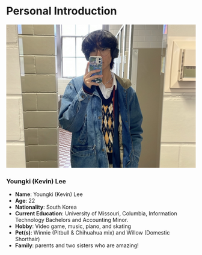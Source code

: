 # Personal Introduction

![pic of me](https://github.com/kevinkee99/Kevo-Repository/blob/d5e906b7ce7e43ecba20bd3dface68f7a3805d8b/DE8FED8B-88F6-4879-A11B-8B289F417A7D%20(1).jpg)
### Youngki (Kevin) Lee
* **Name**: Youngki (Kevin) Lee  
* **Age**: 22  
* **Nationality**: South Korea  
* **Current Education**: University of Missouri, Columbia, Information Technology Bachelors and Accounting Minor.  
* **Hobby**: Video game, music, piano, and skating  
* **Pet(s)**: Winnie (Pitbull & Chihuahua mix) and Willow (Domestic Shorthair)  
* **Family**: parents and two sisters who are amazing!  

